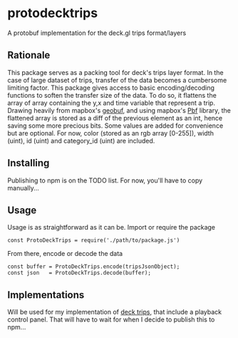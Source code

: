 # protodecktrips
A protobuf implementation for the deck.gl trips format/layers

## Rationale
This package serves as a packing tool for deck's trips layer format. In the case of large dataset of trips, transfer of the data becomes a cumbersome limiting factor. This package gives access to basic encoding/decoding functions to soften the transfer size of the data. To do so, it flattens the array of array containing the y,x and time variable that represent a trip. Drawing heavily from mapbox's [geobuf](https://github.com/mapbox/geobuf), and using mapbox's [Pbf](https://github.com/mapbox/pbf) library, the flattened array is stored as a diff of the previous element as an int, hence saving some more precious bits. Some values are added for convenience but are optional. For now, color (stored as an rgb array [0-255]), width (uint), id (uint) and category_id (uint) are included.

## Installing
Publishing to npm is on the TODO list. For now, you'll have to copy manually...

## Usage
Usage is as straightforward as it can be. Import or require the package 

```
const ProtoDeckTrips = require('./path/to/package.js')
```

From there, encode or decode the data

```
const buffer = ProtoDeckTrips.encode(tripsJsonObject);
const json   = ProtoDeckTrips.decode(buffer);
```

## Implementations
Will be used for my implementation of [deck trips](https://github.com/jufaua/deck_trips), that include a playback control panel. That will have to wait for when I decide to publish this to npm... 
